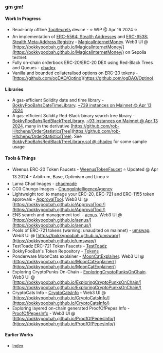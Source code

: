 ### gm gm!

#### Work In Progress

* Read-only offline [TopSecrets](https://github.com/bokkypoobah/TopSecrets) device - ⭐ WIP @ Apr 16 2024 ⭐
* An implementation of [ERC-5564: Stealth Addresses](https://eips.ethereum.org/EIPS/eip-5564) and [ERC-6538: Stealth Meta-Address Registry](https://eips.ethereum.org/EIPS/eip-6538) - [MagicalInternetMoney](https://github.com/bokkypoobah/MagicalInternetMoney). Web3 UI @ [https://bokkypoobah.github.io/MagicalInternetMoney/](https://bokkypoobah.github.io/MagicalInternetMoney/) on Sepolia testnet.
* Fully on-chain orderbook ERC-20/ERC-20 DEX using Red-Black Trees and Queues - [chadex](https://github.com/bokkypoobah/chadex)
* Vanilla and bounded collateralised options on ERC-20 tokens - [https://github.com/ogDAO/Optino](https://github.com/ogDAO/Optino)

#### Libraries

* A gas-efficient Solidity date and time library - [BokkyPooBahsDateTimeLibrary](https://github.com/bokkypoobah/BokkyPooBahsDateTimeLibrary). [~739 instances on Mainnet @ Apr 13 2024](https://etherscan.io/searchcontractlist?q=_daysToDate&a=all&sort=newest)
* A gas-efficient Solidity Red-Black binary search tree library - [BokkyPooBahsRedBlackTreeLibrary](https://github.com/bokkypoobah/BokkyPooBahsRedBlackTreeLibrary). [~93 instances on Mainnet @ Apr 13 2024](https://etherscan.io/searchcontractlist?q=insertFixup&a=all&sort=newest), many in the derivative [https://github.com/rob-Hitchens/OrderStatisticsTree](https://github.com/rob-Hitchens/OrderStatisticsTree). See [BokkyPooBahsRedBlackTreeLibrary.sol @ chadex](https://github.com/bokkypoobah/chadex/blob/master/contracts/BokkyPooBahsRedBlackTreeLibrary.sol) for some sample usage

#### Tools & Things

* Weenus ERC-20 Token Faucets - [WeenusTokenFaucet](https://github.com/bokkypoobah/WeenusTokenFaucet) ⭐ Updated @ Apr 13 2024 - Arbitrum, Base, Optimism and Linea ⭐
* Larva Chad Images - [chadmode](https://github.com/bokkypoobah/chadmode)
* CC0 Chungo Images - [ChungoIntelligenceAgency](https://github.com/bokkypoobah/ChungoIntelligenceAgency)
* Lightweight tool to manage your ERC-20, ERC-721 and ERC-1155 token approvals - [ApprovalTool](https://github.com/bokkypoobah/ApprovalTool). Web3 UI @ [https://bokkypoobah.github.io/ApprovalTool/](https://bokkypoobah.github.io/ApprovalTool/)
* ENS search and management tool - [aenus](https://github.com/bokkypoobah/aenus). Web3 UI @ [https://bokkypoobah.github.io/aenus/](https://bokkypoobah.github.io/aenus/)
* Pools of ERC-721 tokens (warning: unaudited on mainnet) - [umswap](https://github.com/bokkypoobah/umswap). Web3 UI @ [https://bokkypoobah.github.io/umswap/](https://bokkypoobah.github.io/umswap/)
* TestToadz ERC-721 Token Faucets - [TestToadz](https://github.com/bokkypoobah/TestToadz)
* BokkyPooBah's Token Repository - [Tokens](https://github.com/bokkypoobah/Tokens)
* Ponderware MoonCats explainer - [MoonCatExplainer](https://github.com/bokkypoobah/MoonCatExplainer). Web3 UI @ [https://bokkypoobah.github.io/MoonCatExplainer/](https://bokkypoobah.github.io/MoonCatExplainer/)
* Exploring CryptoPunks On-Chain - [ExploringCryptoPunksOnChain](https://github.com/bokkypoobah/ExploringCryptoPunksOnChain). Web3 UI @ [https://bokkypoobah.github.io/ExploringCryptoPunksOnChain/](https://bokkypoobah.github.io/ExploringCryptoPunksOnChain/)
* CryptoCats Info - [CryptoCatsInfo](https://github.com/bokkypoobah/CryptoCatsInfo) - Web3 UI @ [https://bokkypoobah.github.io/CryptoCatsInfo/](https://bokkypoobah.github.io/CryptoCatsInfo/)
* Exploring layered on-chain generated ProofOfPepes Info - [ProofOfPepesInfo](https://github.com/bokkypoobah/ProofOfPepesInfo) - Web3 UI @ [https://bokkypoobah.github.io/ProofOfPepesInfo/](https://bokkypoobah.github.io/ProofOfPepesInfo/)

#### Earlier Works

* [Index](https://github.com/bokkypoobah/Index)

<!--
**bokkypoobah/bokkypoobah** is a ✨ _special_ ✨ repository because its `README.md` (this file) appears on your GitHub profile.

Here are some ideas to get you started:

- 🔭 I’m currently working on ...
- 🌱 I’m currently learning ...
- 👯 I’m looking to collaborate on ...
- 🤔 I’m looking for help with ...
- 💬 Ask me about ...
- 📫 How to reach me: ...
- 😄 Pronouns: ...
- ⚡ Fun fact: ...
-->
